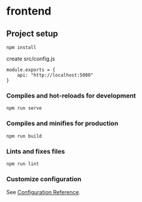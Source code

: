 # frontend

## Project setup

```
npm install
```

create src/config.js

```
module.exports = {
	api: "http://localhost:5000"
}
```

### Compiles and hot-reloads for development
```
npm run serve
```

### Compiles and minifies for production
```
npm run build
```

### Lints and fixes files
```
npm run lint
```

### Customize configuration
See [Configuration Reference](https://cli.vuejs.org/config/).
